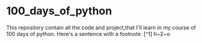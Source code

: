 # 100_days_of_python
This repository contain all the code and project,that I'll learn in my course of 100 days of python.
Here's a sentence with a footnote. [^1]
h~2~o
